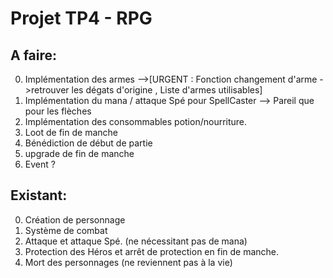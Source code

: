 # Projet TP4 - RPG

## A faire:
0) Implémentation des armes 
    -->[URGENT : Fonction changement d'arme ->retrouver les dégats d'origine , Liste d'armes utilisables]
1) Implémentation du mana / attaque Spé pour SpellCaster
    --> Pareil que pour les flèches
2) Implémentation des consommables potion/nourriture.
3) Loot de fin de manche
4) Bénédiction de début de partie
5) upgrade de fin de manche
6) Event ?

## Existant:
0) Création de personnage
1) Système de combat
2) Attaque et attaque Spé. (ne nécessitant pas de mana)
3) Protection des Héros et arrêt de protection en fin de manche.
4) Mort des personnages (ne reviennent pas à la vie)
